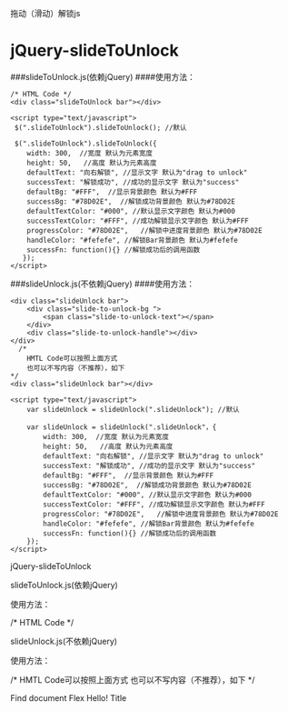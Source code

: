 拖动（滑动）解锁js
# jQuery-slideToUnlock

###slideToUnlock.js(依赖jQuery)
####使用方法：

    /* HTML Code */
    <div class="slideToUnlock bar"></div>
    
    <script type="text/javascript">
     $(".slideToUnlock").slideToUnlock(); //默认
    
     $(".slideToUnlock").slideToUnlock({
	    width: 300,  //宽度 默认为元素宽度
        height: 50,	  //高度 默认为元素高度
        defaultText: "向右解锁", //显示文字 默认为"drag to unlock" 
        successText: "解锁成功", //成功的显示文字 默认为"success"
        defaultBg: "#FFF",  //显示背景颜色 默认为#FFF
        successBg: "#78D02E",  //解锁成功背景颜色 默认为#78D02E
        defaultTextColor: "#000", //默认显示文字颜色 默认为#000
        successTextColor: "#FFF", //成功解锁显示文字颜色 默认为#FFF
        progressColor: "#78D02E",	//解锁中进度背景颜色 默认为#78D02E
        handleColor: "#fefefe", //解锁Bar背景颜色 默认为#fefefe
        successFn: function(){} //解锁成功后的调用函数
       });
    </script>

###slideUnlock.js(不依赖jQuery)
####使用方法：

  
    <div class="slideUnlock bar">
	    <div class="slide-to-unlock-bg ">
		    <span class="slide-to-unlock-text"></span>
		</div>
		<div class="slide-to-unlock-handle"></div>
	</div>
	  /*
    	HMTL Code可以按照上面方式
    	也可以不写内容（不推荐），如下
    */
    <div class="slideUnlock bar"></div>
    
    <script type="text/javascript">
    	var slideUnlock = slideUnlock(".slideUnlock"); //默认
    
    	var slideUnlock = slideUnlock(".slideUnlock"，{
    		width: 300,  //宽度 默认为元素宽度
    		height: 50,	  //高度 默认为元素高度
    		defaultText: "向右解锁", //显示文字 默认为"drag to unlock" 
    		successText: "解锁成功", //成功的显示文字 默认为"success"
    		defaultBg: "#FFF",  //显示背景颜色 默认为#FFF
    		successBg: "#78D02E",  //解锁成功背景颜色 默认为#78D02E
    		defaultTextColor: "#000", //默认显示文字颜色 默认为#000
    		successTextColor: "#FFF", //成功解锁显示文字颜色 默认为#FFF
    		progressColor: "#78D02E",	//解锁中进度背景颜色 默认为#78D02E
    		handleColor: "#fefefe", //解锁Bar背景颜色 默认为#fefefe
    		successFn: function(){} //解锁成功后的调用函数
    	});
    </script>
jQuery-slideToUnlock

slideToUnlock.js(依赖jQuery)

使用方法：

/* HTML Code */
<div class="slideToUnlock bar"></div>

<script type="text/javascript">
 $(".slideToUnlock").slideToUnlock(); //默认

 $(".slideToUnlock").slideToUnlock({
    width: 300,  //宽度 默认为元素宽度
    height: 50,   //高度 默认为元素高度
    defaultText: "向右解锁", //显示文字 默认为"drag to unlock" 
    successText: "解锁成功", //成功的显示文字 默认为"success"
    defaultBg: "#FFF",  //显示背景颜色 默认为#FFF
    successBg: "#78D02E",  //解锁成功背景颜色 默认为#78D02E
    defaultTextColor: "#000", //默认显示文字颜色 默认为#000
    successTextColor: "#FFF", //成功解锁显示文字颜色 默认为#FFF
    progressColor: "#78D02E",   //解锁中进度背景颜色 默认为#78D02E
    handleColor: "#fefefe", //解锁Bar背景颜色 默认为#fefefe
    successFn: function(){} //解锁成功后的调用函数
   });
</script>
slideUnlock.js(不依赖jQuery)

使用方法：

<div class="slideUnlock bar">
    <div class="slide-to-unlock-bg ">
        <span class="slide-to-unlock-text"></span>
    </div>
    <div class="slide-to-unlock-handle"></div>
</div>
  /*
    HMTL Code可以按照上面方式
    也可以不写内容（不推荐），如下
*/
<div class="slideUnlock bar"></div>

<script type="text/javascript">
    var slideUnlock = slideUnlock(".slideUnlock"); //默认

    var slideUnlock = slideUnlock(".slideUnlock"，{
        width: 300,  //宽度 默认为元素宽度
        height: 50,   //高度 默认为元素高度
        defaultText: "向右解锁", //显示文字 默认为"drag to unlock" 
        successText: "解锁成功", //成功的显示文字 默认为"success"
        defaultBg: "#FFF",  //显示背景颜色 默认为#FFF
        successBg: "#78D02E",  //解锁成功背景颜色 默认为#78D02E
        defaultTextColor: "#000", //默认显示文字颜色 默认为#000
        successTextColor: "#FFF", //成功解锁显示文字颜色 默认为#FFF
        progressColor: "#78D02E",   //解锁中进度背景颜色 默认为#78D02E
        handleColor: "#fefefe", //解锁Bar背景颜色 默认为#fefefe
        successFn: function(){} //解锁成功后的调用函数
    });
</script>
       

Find document
Flex
Hello!
Title

